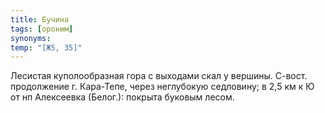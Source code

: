 ```yaml
---
title: Бучина
tags: [ороним]
synonyms:
temp: "[Ж5, З5]"
---
```


Лесистая куполообразная гора с выходами скал у вершины. С-вост. продолжение г.
Кара-Тепе, через неглубокую седловину; в 2,5 км к Ю от нп Алексеевка (Белог.):
покрыта буковым лесом.
